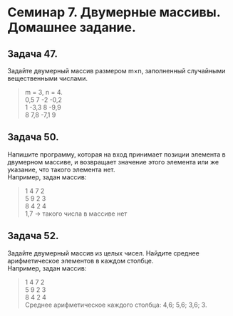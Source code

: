 # Семинар 7. Двумерные массивы. Домашнее задание.

## Задача 47.
Задайте двумерный массив размером m×n, заполненный случайными вещественными числами.
>m = 3, n = 4.  
>0,5   7   -2  -0,2  
>1  -3,3    8  -9,9  
>8   7,8 -7,1     9

## Задача 50. 
Напишите программу, которая на вход принимает позиции элемента в двумерном массиве, и возвращает значение этого элемента или же указание, что такого элемента нет.  
Например, задан массив:
>1 4 7 2  
>5 9 2 3  
>8 4 2 4  
>1,7 -> такого числа в массиве нет

## Задача 52.
Задайте двумерный массив из целых чисел. Найдите среднее арифметическое элементов в каждом столбце.  
Например, задан массив:  
>1 4 7 2  
>5 9 2 3  
>8 4 2 4  
>Среднее арифметическое каждого столбца: 4,6; 5,6; 3,6; 3.
